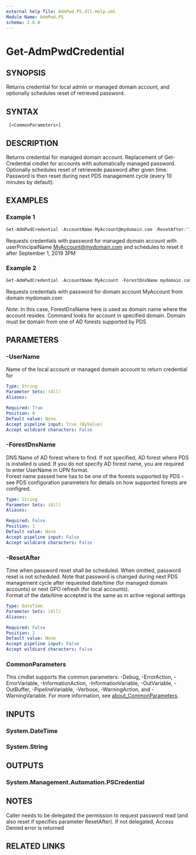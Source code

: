 ```yaml
---
external help file: AdmPwd.PS.dll-Help.xml
Module Name: AdmPwd.PS
schema: 2.0.0
---
```


# Get-AdmPwdCredential

## SYNOPSIS
Returns credential for local admin or managed domain account, and optionally schedules reset of retrieved password.

## SYNTAX
```powershellGet-AdmPwdCredential [-UserName] <String> [[-ForestDnsName] <String>] [[-ResetAfter] <DateTime>]
 [<CommonParameters>]
```

## DESCRIPTION
Returns credential for managed domain account.
Replacement of Get-Credential cmdlet for accounts with automatically managed password.
Optionally schedules reset of retrievede password after given time.
Password is then reset during next PDS management cycle (every 10 minutes by default).

## EXAMPLES

### Example 1
```powershell
Get-AdmPwdCredential -AccountName:MyAccount@mydomain.com -ResetAfter:"1.9.2019 15:00"
```

Requests credentials with password  for managed domain account with userPrincipalName MyAccount@mydomain.com and schedules to reset it after September 1, 2019 3PM

### Example 2
```powershell
Get-AdmPwdCredential -AccountName:MyAccount -ForestDnsName mydomain.com
```

Requests credentials with password for domain account MyAccount from domain mydomain.com

_Note_: In this case, ForestDnsName here is used as domain name where the account resides.
Command looks for account in specified domain. Domain must be domain from one of AD forests supported by PDS

## PARAMETERS

### -UserName
Name of the local account or managed domain account to return credential for

```yaml
Type: String
Parameter Sets: (All)
Aliases:

Required: True
Position: 0
Default value: None
Accept pipeline input: True (ByValue)
Accept wildcard characters: False
```

### -ForestDnsName
DNS Name of AD forest where to find.  If not specified, AD forest where PDS is installed is used.
If you do not specify AD forest name, you are required to enter UserName in UPN format.  
Forest name passed here has to be one of the forests supported by PDS - see PDS configuration parameters for details on how supported forests are configred.

```yaml
Type: String
Parameter Sets: (All)
Aliases:

Required: False
Position: 1
Default value: None
Accept pipeline input: False
Accept wildcard characters: False
```

### -ResetAfter
Time when password reset shall be scheduled. When omitted, password reset is not scheduled.
Note that password is changed during next PDS management cycle after requested date/time (for managed domain accounts) or next GPO refresh (for local accounts).  
Format of the date/time accepted is the same as in active regional settings

```yaml
Type: DateTime
Parameter Sets: (All)
Aliases:

Required: False
Position: 2
Default value: None
Accept pipeline input: False
Accept wildcard characters: False
```

### CommonParameters
This cmdlet supports the common parameters: -Debug, -ErrorAction, -ErrorVariable, -InformationAction, -InformationVariable, -OutVariable, -OutBuffer, -PipelineVariable, -Verbose, -WarningAction, and -WarningVariable. For more information, see [about_CommonParameters](http://go.microsoft.com/fwlink/?LinkID=113216).

## INPUTS

### System.DateTime
### System.String

## OUTPUTS
### System.Management.Automation.PSCredential

## NOTES
Caller needs to be delegated the permission to request password read (and also reset if specifies parameter ResetAfter). If not delegated, Access Denied error is returned

## RELATED LINKS
